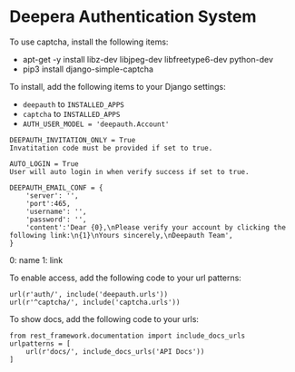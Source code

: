 # Deepera Authentication System
To use captcha, install the following items:
- apt-get -y install libz-dev libjpeg-dev libfreetype6-dev python-dev
- pip3 install  django-simple-captcha

To install, add the following items to your Django settings:
- `deepauth` to `INSTALLED_APPS`
- `captcha` to `INSTALLED_APPS`
- `AUTH_USER_MODEL = 'deepauth.Account'`

```
DEEPAUTH_INVITATION_ONLY = True
Invatitation code must be provided if set to true.

AUTO_LOGIN = True
User will auto login in when verify success if set to true.

DEEPAUTH_EMAIL_CONF = {
    'server': '',
    'port':465,
    'username': '',
    'password': '',
    'content':'Dear {0},\nPlease verify your account by clicking the following link:\n{1}\nYours sincerely,\nDeepauth Team',
}
```

0: name
1: link

To enable access, add the following code to your url patterns:
```
url(r'auth/', include('deepauth.urls'))
url(r'^captcha/', include('captcha.urls'))
```

To show docs, add the following code to your urls:
```
from rest_framework.documentation import include_docs_urls
urlpatterns = [
    url(r'docs/', include_docs_urls('API Docs'))
]
```

